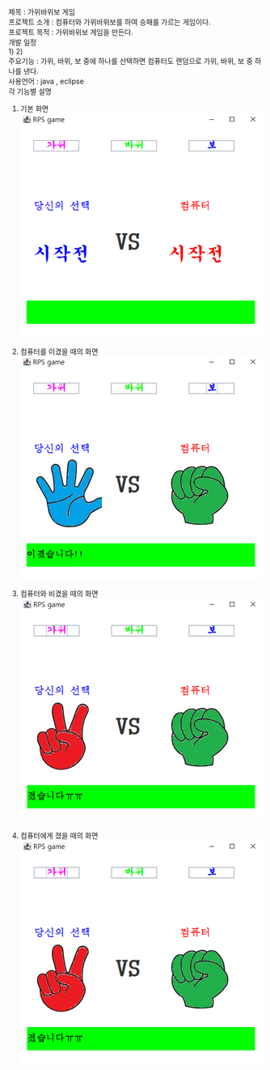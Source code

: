 제목 : 가위바위보 게임   
프로젝트 소개 : 컴퓨터와 가위바위보를 하여 승패를 가르는 게임이다.   
 프로젝트 목적 : 가위바위보 게임을 만든다.    
 개발 일정   
 1) 
 2)   
 주요기능 : 가위, 바위, 보 중에 하나를 선택하면 컴퓨터도 랜덤으로 가위, 바위, 보 중 하나를 낸다.   
 사용언어 : java , eclipse  
 각 기능별 설명
 1) 기본 화면   
 ![Alt text](https://github.com/minchan1224/RPS/blob/main/image/%EA%B8%B0%EB%B3%B8%ED%99%94%EB%A9%B4.PNG)
 
 2) 컴퓨터를 이겼을 때의 화면   
 ![Alt text](https://github.com/minchan1224/RPS/blob/main/image/%EC%8A%B9%EB%A6%AC.PNG)
 
 3) 컴퓨터와 비겼을 때의 화면   
 ![Alt text](https://github.com/minchan1224/RPS/blob/main/image/%ED%8C%A8%EB%B0%B0.PNG)
  
 4) 컴퓨터에게 졌을 때의 화면   
 ![Alt text](https://github.com/minchan1224/RPS/blob/main/image/%ED%8C%A8%EB%B0%B0.PNG)
